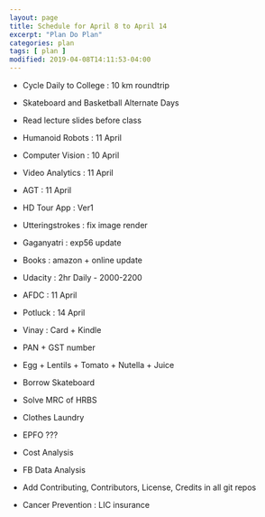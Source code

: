 ```yaml
---
layout: page
title: Schedule for April 8 to April 14
excerpt: "Plan Do Plan"
categories: plan
tags: [ plan ]
modified: 2019-04-08T14:11:53-04:00
---
```


* Cycle Daily to College : 10 km roundtrip

* Skateboard and Basketball Alternate Days

* Read lecture slides before class

* Humanoid Robots : 11 April

* Computer Vision : 10 April

* Video Analytics : 11 April

* AGT : 11 April

* HD Tour App : Ver1

* Utteringstrokes : fix image render

* Gaganyatri : exp56 update

* Books : amazon + online update

* Udacity : 2hr Daily - 2000-2200

* AFDC : 11 April

* Potluck : 14 April

* Vinay : Card + Kindle

* PAN + GST number

* Egg + Lentils + Tomato + Nutella + Juice

* Borrow Skateboard

* Solve MRC of HRBS

* Clothes Laundry

* EPFO ???

* Cost Analysis

* FB Data Analysis

* Add Contributing, Contributors, License, Credits in all git repos

* Cancer Prevention : LIC insurance

